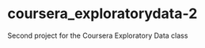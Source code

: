 coursera_exploratorydata-2
==========================
Second project for the Coursera Exploratory Data class
